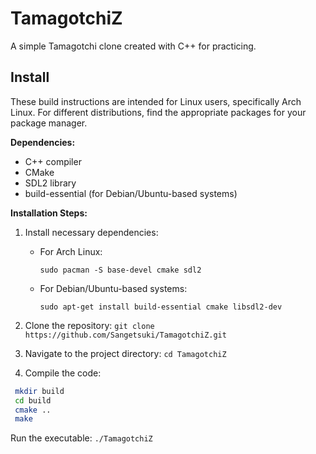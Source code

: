 # TamagotchiZ

A simple Tamagotchi clone created with C++ for practicing.

## Install

These build instructions are intended for Linux users, specifically Arch Linux. For different distributions, find the appropriate packages for your package manager.

**Dependencies:**
- C++ compiler
- CMake
- SDL2 library
- build-essential (for Debian/Ubuntu-based systems)

**Installation Steps:**

1. Install necessary dependencies:
   - For Arch Linux:
     ```
     sudo pacman -S base-devel cmake sdl2
     ```
   - For Debian/Ubuntu-based systems:
     ```
     sudo apt-get install build-essential cmake libsdl2-dev
     ```

2. Clone the repository: `git clone https://github.com/Sangetsuki/TamagotchiZ.git`

3. Navigate to the project directory: `cd TamagotchiZ`

4. Compile the code: 
  ```bash
   mkdir build
   cd build
   cmake ..
   make
  ```
  Run the executable: `./TamagotchiZ`
